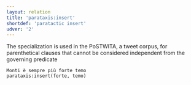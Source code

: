 ```yaml
---
layout: relation
title: 'parataxis:insert'
shortdef: 'paratactic insert'
udver: '2'
---
```


The specialization is used in the PoSTWITA, a tweet corpus, for parenthetical clauses that cannot be considered independent from the governing predicate 

~~~ sdparse
Monti è sempre più forte temo
parataxis:insert(forte, temo) 
~~~


